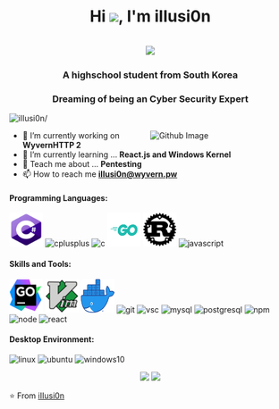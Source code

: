 <h1 align="center">Hi <img src="https://raw.githubusercontent.com/iampavangandhi/iampavangandhi/master/gifs/Hi.gif" width="30px">, I'm iIIusi0n</h1>
 <p align="center"><br/>
   <a href="mailto:iIIusi0n@wyvern.pw">
    <img src="https://img.shields.io/badge/ProtonMail-iIIusi0n@wyvern.pw-blue">
  </a>
</p>

<h3 align="center">A highschool student from South Korea</h3>
<h3 align="center">Dreaming of being an Cyber Security Expert</h3>
<p align="left"> <img src=https://komarev.com/ghpvc/?username=iIIusi0n alt=iIIusi0n/></p>


<img width="50%" align="right" alt="Github Image" src="https://raw.githubusercontent.com/onimur/.github/master/.resources/git-header.svg" />


- 🔭 I’m currently working on **WyvernHTTP 2**
- 🌱 I’m currently learning ... **React.js and Windows Kernel**
- 💬 Teach me about ... **Pentesting**
- 📫 How to reach me **iIIusi0n@wyvern.pw**
<h4>Programming Languages: </h4>
<p align="left">
 <img style="margin: auto;" src="https://raw.githubusercontent.com/iIIusi0n/iIIusi0n/master/icons/cs.png" alt=csharp width="60" height="60"/>
 <img style="margin: auto;" src="https://raw.githubusercontent.com/iIIusi0n/iIIusi0n/master/icons/cpp.png" alt=cplusplus width="60" height="60"/>
 <img style="margin: auto;" src="https://raw.githubusercontent.com/iIIusi0n/iIIusi0n/master/icons/c.png" alt=c width="60" height="60"/>
 <img style="margin: auto;" src="https://raw.githubusercontent.com/iIIusi0n/iIIusi0n/master/icons/go.png" alt=golang width="60" height="60"/>
 <img style="margin: auto;" src="https://raw.githubusercontent.com/iIIusi0n/iIIusi0n/master/icons/rust.png" alt=rust width="60" height="60"/>
 <img style="margin: auto;" src="https://raw.githubusercontent.com/iIIusi0n/iIIusi0n/master/icons/js.png" alt=javascript width="60" height="60"/>
</p>

<h4>Skills and Tools: </h4>
<p align="left">
	<img style="margin: auto;" src="https://raw.githubusercontent.com/iIIusi0n/iIIusi0n/master/icons/goland.png" alt=goland width="60" height="60"/> 
	<img style="margin: auto;" src="https://raw.githubusercontent.com/iIIusi0n/iIIusi0n/master/icons/vim.png" alt=vim width="60" height="60"/> 
	<img style="margin: auto;" src="https://raw.githubusercontent.com/iIIusi0n/iIIusi0n/master/icons/docker.png" alt=docker width="60" height="60"/> 
	<img style="margin: auto;" src="https://raw.githubusercontent.com/iIIusi0n/iIIusi0n/master/icons/git.png" alt=git width="60" height="60"/> 
	<img style="margin: auto;" src="https://raw.githubusercontent.com/iIIusi0n/iIIusi0n/master/icons/vsc.png" alt=vsc width="60" height="60"/> 
	<img style="margin: auto;" src="https://raw.githubusercontent.com/iIIusi0n/iIIusi0n/master/icons/mysql.png" alt=mysql width="60" height="60"/> 
	<img style="margin: auto;" src="https://raw.githubusercontent.com/iIIusi0n/iIIusi0n/master/icons/psql.png" alt=postgresql width="60" height="60"/> 
	<img style="margin: auto;" src="https://raw.githubusercontent.com/iIIusi0n/iIIusi0n/master/icons/npm.png" alt=npm width="60" height="60"/>
	<img style="margin: auto;" src="https://raw.githubusercontent.com/iIIusi0n/iIIusi0n/master/icons/node.png" alt=node width="60" height="60"/>
	<img style="margin: auto;" src="https://raw.githubusercontent.com/iIIusi0n/iIIusi0n/master/icons/react.png" alt=react width="60" height="60"/>
</p>

<h4>Desktop Environment: </h4>
<p align="left">
  <img style="margin: auto;" src="https://raw.githubusercontent.com/iIIusi0n/iIIusi0n/master/icons/linux.png" alt=linux width="60" height="60"/>
  <img style="margin: auto;" src="https://raw.githubusercontent.com/iIIusi0n/iIIusi0n/master/icons/ubuntu.png" alt=ubuntu width="60" height="60"/>
  <img style="margin: auto;" src="https://raw.githubusercontent.com/iIIusi0n/iIIusi0n/master/icons/win10.png" alt=windows10 width="60" height="60"/>
</p>

<p align="center">
  <img src="https://github-readme-stats.vercel.app/api?username=iIIusi0n&count_private=true&show_icons=true" height="170px">
  <img src="https://github-readme-stats.vercel.app/api/top-langs/?username=iIIusi0n&layout=compact" height="170px">
</p>

⭐️ From [iIIusi0n](https://github.com/iIIusi0n)


